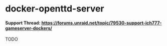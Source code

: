 # docker-openttd-server

#### Support Thread: https://forums.unraid.net/topic/79530-support-ich777-gameserver-dockers/

TODO